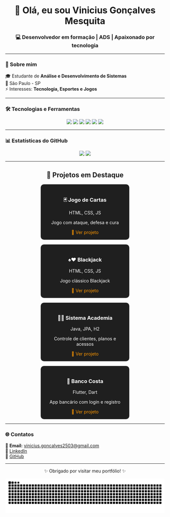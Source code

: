 <h1 align="center">👋 Olá, eu sou Vinicius Gonçalves Mesquita</h1>
<h3 align="center">💻 Desenvolvedor em formação | ADS | Apaixonado por tecnologia</h3>

---

### 🚀 Sobre mim
🎓 Estudante de **Análise e Desenvolvimento de Sistemas**  
📍 São Paulo - SP  
⚡ Interesses: **Tecnologia, Esportes e Jogos**

---

### 🛠️ Tecnologias e Ferramentas
<p align="center">
  <img src="https://img.shields.io/badge/Java-ED8B00?style=for-the-badge&logo=java&logoColor=white"/>
  <img src="https://img.shields.io/badge/Flutter-02569B?style=for-the-badge&logo=flutter&logoColor=white"/>
  <img src="https://img.shields.io/badge/HTML5-E34F26?style=for-the-badge&logo=html5&logoColor=white"/>
  <img src="https://img.shields.io/badge/CSS3-1572B6?style=for-the-badge&logo=css3&logoColor=white"/>
  <img src="https://img.shields.io/badge/JavaScript-F7DF1E?style=for-the-badge&logo=javascript&logoColor=black"/>
  <img src="https://img.shields.io/badge/GitHub-100000?style=for-the-badge&logo=github&logoColor=white"/>
</p>

---

### 📊 Estatísticas do GitHub
<p align="center">
  <img height="180em" src="https://github-readme-stats.vercel.app/api?username=Vini-ZL&show_icons=true&theme=tokyonight&include_all_commits=true&count_private=true"/>
  <img height="180em" src="https://github-readme-stats.vercel.app/api/top-langs/?username=Vini-ZL&layout=compact&langs_count=7&theme=tokyonight"/>
</p>

---

<h2 align="center">📌 Projetos em Destaque</h2>
<div style="display:flex; flex-wrap: wrap; justify-content: center; gap: 15px;">

  <!-- Cards dos projetos (mesmo código HTML acima) -->
  <div style="background:#1f1f1f; color:white; border-radius:10px; padding:15px; width:250px; text-align:center;">
    <h3>🃏 Jogo de Cartas</h3>
    <p>HTML, CSS, JS</p>
    <p>Jogo com ataque, defesa e cura</p>
    <a href="https://github.com/Vini-ZL/Jogo_cartas" style="color:#ff9800; text-decoration:none;">🔗 Ver projeto</a>
  </div>
  <div style="background:#1f1f1f; color:white; border-radius:10px; padding:15px; width:250px; text-align:center;">
    <h3>♠️♥️ Blackjack</h3>
    <p>HTML, CSS, JS</p>
    <p>Jogo clássico Blackjack</p>
    <a href="https://github.com/Vini-ZL/Blackjack" style="color:#ff9800; text-decoration:none;">🔗 Ver projeto</a>
  </div>
  <div style="background:#1f1f1f; color:white; border-radius:10px; padding:15px; width:250px; text-align:center;">
    <h3>🏋️‍♂️ Sistema Academia</h3>
    <p>Java, JPA, H2</p>
    <p>Controle de clientes, planos e acessos</p>
    <a href="https://github.com/Vini-ZL/Academia" style="color:#ff9800; text-decoration:none;">🔗 Ver projeto</a>
  </div>
  <div style="background:#1f1f1f; color:white; border-radius:10px; padding:15px; width:250px; text-align:center;">
    <h3>🏦 Banco Costa</h3>
    <p>Flutter, Dart</p>
    <p>App bancário com login e registro</p>
    <a href="https://github.com/Vini-ZL/Banco_costa" style="color:#ff9800; text-decoration:none;">🔗 Ver projeto</a>
  </div>

</div>

---

### 🌐 Contatos
📧 **Email:** vinicius.goncalves2503@gmail.com  
🔗 [LinkedIn](https://www.linkedin.com/in/vinicius-gon%C3%A7alves-137182380/)  
🔗 [GitHub](https://github.com/Vini-ZL)

---

<p align="center">
✨ Obrigado por visitar meu portfólio! ✨  
</p>

<!-- Cobra dos commits -->
<picture>
  <source media="(prefers-color-scheme: dark)" srcset="https://raw.githubusercontent.com/Vini-ZL/Vini-ZL/output/snake-dark.svg" />
  <source media="(prefers-color-scheme: light)" srcset="https://raw.githubusercontent.com/Vini-ZL/Vini-ZL/output/snake-light.svg" />
  <img alt="snake eating my contributions" src="https://raw.githubusercontent.com/Vini-ZL/Vini-ZL/output/snake-light.svg" />
</picture>

